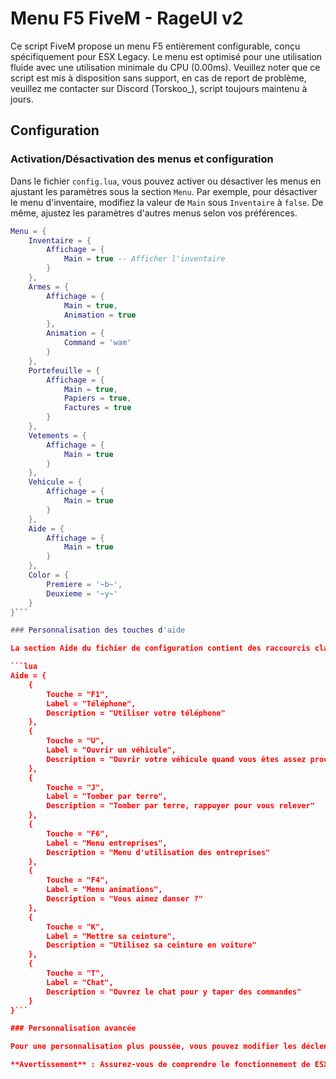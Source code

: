 # Menu F5 FiveM - RageUI v2

Ce script FiveM propose un menu F5 entièrement configurable, conçu spécifiquement pour ESX Legacy. Le menu est optimisé pour une utilisation fluide avec une utilisation minimale du CPU (0.00ms). Veuillez noter que ce script est mis à disposition sans support, en cas de report de problème, veuillez me contacter sur Discord (Torskoo_), script toujours maintenu à jours.

## Configuration

### Activation/Désactivation des menus et configuration

Dans le fichier `config.lua`, vous pouvez activer ou désactiver les menus en ajustant les paramètres sous la section `Menu`. Par exemple, pour désactiver le menu d'inventaire, modifiez la valeur de `Main` sous `Inventaire` à `false`. De même, ajustez les paramètres d'autres menus selon vos préférences.

```lua
Menu = {
    Inventaire = {
        Affichage = {
            Main = true -- Afficher l'inventaire
        }
    },
    Armes = {
        Affichage = {
            Main = true,
            Animation = true
        },
        Animation = {
            Command = 'wam'
        }
    },
    Portefeuille = {
        Affichage = {
            Main = true,
            Papiers = true,
            Factures = true
        }
    },
    Vetements = {
        Affichage = {
            Main = true
        }
    },
    Vehicule = {
        Affichage = {
            Main = true
        }
    },
    Aide = {
        Affichage = {
            Main = true
        }
    },
    Color = {
        Premiere = '~b~',
        Deuxieme = '~y~'
    }
}```

### Personnalisation des touches d'aide

La section Aide du fichier de configuration contient des raccourcis clavier pour diverses fonctionnalités. Vous pouvez personnaliser ces raccourcis en modifiant les valeurs des touches, labels et descriptions.

```lua
Aide = {
    {
        Touche = "F1",
        Label = "Téléphone",
        Description = "Utiliser votre téléphone"
    },
    {
        Touche = "U",
        Label = "Ouvrir un véhicule",
        Description = "Ouvrir votre véhicule quand vous êtes assez proche"
    },
    {
        Touche = "J",
        Label = "Tomber par terre",
        Description = "Tomber par terre, rappuyer pour vous relever"
    },
    {
        Touche = "F6",
        Label = "Menu entreprises",
        Description = "Menu d'utilisation des entreprises"
    },
    {
        Touche = "F4",
        Label = "Menu animations",
        Description = "Vous aimez danser ?"
    },
    {
        Touche = "K",
        Label = "Mettre sa ceinture",
        Description = "Utilisez sa ceinture en voiture"
    },
    {
        Touche = "T",
        Label = "Chat",
        Description = "Ouvrez le chat pour y taper des commandes"
    }
}```

### Personnalisation avancée

Pour une personnalisation plus poussée, vous pouvez modifier les déclencheurs (trigger) et les noms des monnaies (money) dans le fichier server.lua. Cela vous permet de faire correspondre le script à d'autres frameworks ou modes de jeu que ESX Legacy.

**Avertissement** : Assurez-vous de comprendre le fonctionnement de ESX Legacy et du framework RageUI v2 avant de procéder à des modifications avancées.
